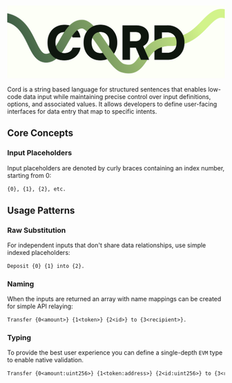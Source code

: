 ![Cord image](./cord.png)

Cord is a string based language for structured sentences that enables low-code data input while maintaining precise control over input definitions, options, and associated values. It allows developers to define user-facing interfaces for data entry that map to specific intents.

## Core Concepts

### Input Placeholders

Input placeholders are denoted by curly braces containing an index number, starting from 0:

```txt
{0}, {1}, {2}, etc.
```

## Usage Patterns

### Raw Substitution

For independent inputs that don't share data relationships, use simple indexed placeholders:

```txt
Deposit {0} {1} into {2}.
```

### Naming

When the inputs are returned an array with name mappings can be created for simple API relaying:

```txt
Transfer {0<amount>} {1<token>} {2<id>} to {3<recipient>}.
```

### Typing

To provide the best user experience you can define a single-depth `EVM` type to enable native validation.

```txt
Transfer {0<amount:uint256>} {1<token:address>} {2<id:uint256>} to {3<recipient:address>}.
```
